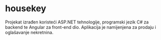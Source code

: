 # housekey
Projekat izrađen koristeći ASP.NET tehnologije, programski jezik C# za backend te Angular za front-end dio. Aplikacija je namijenjena za prodaju i oglašavanje nekretnina.

